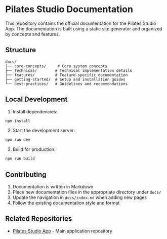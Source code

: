 # Pilates Studio Documentation

This repository contains the official documentation for the Pilates Studio App. The documentation is built using a static site generator and organized by concepts and features.

## Structure

```
docs/
├── core-concepts/     # Core system concepts
├── technical/        # Technical implementation details
├── features/         # Feature-specific documentation
├── getting-started/  # Setup and installation guides
└── best-practices/   # Guidelines and recommendations
```

## Local Development

1. Install dependencies:

```bash
npm install
```

2. Start the development server:

```bash
npm run dev
```

3. Build for production:

```bash
npm run build
```

## Contributing

1. Documentation is written in Markdown
2. Place new documentation files in the appropriate directory under `docs/`
3. Update the navigation in `docs/index.md` when adding new pages
4. Follow the existing documentation style and format

## Related Repositories

- [Pilates Studio App](https://github.com/yourusername/pilates-studio-app) - Main application repository
